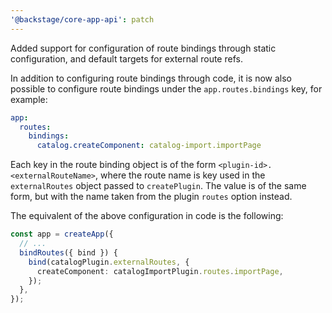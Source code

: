 ```yaml
---
'@backstage/core-app-api': patch
---
```


Added support for configuration of route bindings through static configuration, and default targets for external route refs.

In addition to configuring route bindings through code, it is now also possible to configure route bindings under the `app.routes.bindings` key, for example:

```yaml
app:
  routes:
    bindings:
      catalog.createComponent: catalog-import.importPage
```

Each key in the route binding object is of the form `<plugin-id>.<externalRouteName>`, where the route name is key used in the `externalRoutes` object passed to `createPlugin`. The value is of the same form, but with the name taken from the plugin `routes` option instead.

The equivalent of the above configuration in code is the following:

```ts
const app = createApp({
  // ...
  bindRoutes({ bind }) {
    bind(catalogPlugin.externalRoutes, {
      createComponent: catalogImportPlugin.routes.importPage,
    });
  },
});
```
